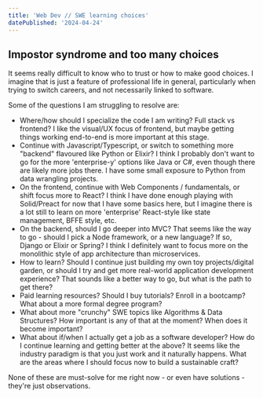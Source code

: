 ```yaml
---
title: 'Web Dev // SWE learning choices'
datePublished: '2024-04-24'
---
```


## Impostor syndrome and too many choices

It seems really difficult to know who to trust or how to make good choices. I imagine that is just a feature of professional life in general, particularly when trying to switch careers, and not necessarily linked to software.

Some of the questions I am struggling to resolve are:

* Where/how should I specialize the code I am writing? Full stack vs frontend? I like the visual/UX focus of frontend, but maybe getting things working end-to-end is more important at this stage.
* Continue with Javascript/Typescript, or switch to something more "backend" flavoured like Python or Elixir? I think I probably don't want to go for the more 'enterprise-y' options like Java or C#, even though there are likely more jobs there. I have some small exposure to Python from data wrangling projects.
* On the frontend, continue with Web Components / fundamentals, or shift focus more to React? I think I have done enough playing with Solid/Preact for now that I have some basics here, but I imagine there is a lot still to learn on more 'enterprise' React-style like state management, BFFE style, etc.
* On the backend, should I go deeper into MVC? That seems like the way to go - should I pick a Node framework, or a new language? If so, Django or Elixir or Spring? I think I definitely want to focus more on the monolithic style of app architecture than microservices.
* How to learn? Should I continue just building my own toy projects/digital garden, or should I try and get more real-world application development experience? That sounds like a better way to go, but what is the path to get there?
* Paid learning resources? Should I buy tutorials? Enroll in a bootcamp? What about a more formal degree program?
* What about more "crunchy" SWE topics like Algorithms & Data Structures? How important is any of that at the moment? When does it become important?
* What about if/when I actually get a job as a software developer? How do I continue learning and getting better at the above? It seems like the industry paradigm is that you just work and it naturally happens. What are the areas where I should focus now to build a sustainable craft?

None of these are must-solve for me right now - or even have solutions - they're just observations.